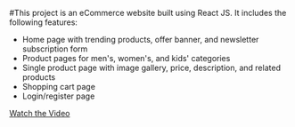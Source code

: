 #This project is an eCommerce website built using React JS. It includes the following features:

- Home page with trending products, offer banner, and newsletter subscription form
- Product pages for men's, women's, and kids' categories
- Single product page with image gallery, price, description, and related products
- Shopping cart page
- Login/register page

[Watch the Video](https://www.youtube.com/watch?v=5NqluArhCio)
